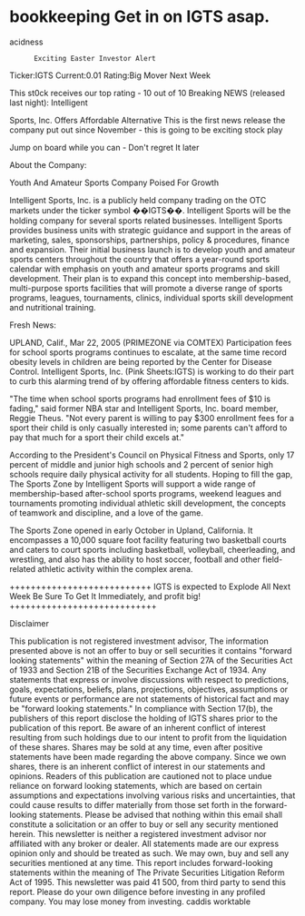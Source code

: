 # bookkeeping Get in on IGTS asap.

acidness

          Exciting Easter Investor Alert

Ticker:IGTS
Current:0.01
Rating:Big Mover Next Week

This st0ck receives our top rating - 10 out of 10
Breaking NEWS (released last night): Intelligent

Sports, Inc. Offers Affordable Alternative
This is the first news release the company put
out since November - this is going to be exciting
stock play

Jump on board while you can - Don't regret It later

About the Company:

Youth And Amateur Sports Company Poised For Growth 

Intelligent Sports, Inc. is a publicly held company
trading on the OTC markets under the ticker symbol
��IGTS��. Intelligent Sports will be the holding company
for several sports related businesses. Intelligent
Sports provides business units with strategic guidance
and support in the areas of marketing, sales,
sponsorships, partnerships, policy & procedures,
finance and expansion. Their initial business launch
is to develop youth and amateur sports centers
throughout the country that offers a year-round
sports calendar with emphasis on youth and amateur
sports programs and skill development. Their plan
is to expand this concept into membership-based,
multi-purpose sports facilities that will promote
a diverse range of sports programs, leagues,
tournaments, clinics, individual sports skill
development and nutritional training.

Fresh News:

UPLAND, Calif., Mar 22, 2005 (PRIMEZONE via COMTEX)
Participation fees for school sports programs
continues to escalate, at the same time record
obesity levels in children are being reported by
the Center for Disease Control. Intelligent Sports,
Inc. (Pink Sheets:IGTS) is working to do their part
to curb this alarming trend of by offering affordable
fitness centers to kids. 

"The time when school sports programs had enrollment
fees of $10 is fading," said former NBA star and
Intelligent Sports, Inc. board member, Reggie Theus.
"Not every parent is willing to pay $300 enrollment
fees for a sport their child is only casually
interested in; some parents can't afford to pay that
much for a sport their child excels at."

According to the President's Council on Physical
Fitness and Sports, only 17 percent of middle and
junior high schools and 2 percent of senior high
schools require daily physical activity for all
students. Hoping to fill the gap, The Sports Zone
by Intelligent Sports will support a wide range of
membership-based after-school sports programs,
weekend leagues and tournaments promoting individual
athletic skill development, the concepts of teamwork
and discipline, and a love of the game.

The Sports Zone opened in early October in Upland,
California. It encompasses a 10,000 square foot
facility featuring two basketball courts and caters
to court sports including basketball, volleyball,
cheerleading, and wrestling, and also has the ability
to host soccer, football and other field-related
athletic activity within the complex arena.

+++++++++++++++++++++++++++
IGTS is expected to Explode All Next Week Be Sure
To Get It Immediately, and profit big!
++++++++++++++++++++++++++++

Disclaimer

This publication is not registered investment advisor,
The information presented above is not an offer to
buy or sell securities it contains "forward looking
statements" within the meaning of Section 27A of the
Securities Act of 1933 and Section 21B of the
Securities Exchange Act of 1934. Any statements that
express or involve discussions with respect to
predictions, goals, expectations, beliefs, plans,
projections, objectives, assumptions or future events
or performance are not statements of historical fact
and may be "forward looking statements." In compliance
with Section 17(b), the publishers of this report
disclose the holding of IGTS shares prior to the
publication of this report. Be aware of an inherent
conflict of interest resulting from such holdings
due to our intent to profit from the liquidation
of these shares. Shares may be sold at any time,
even after positive statements have been made
regarding the above company. Since we own shares,
there is an inherent conflict of interest in our
statements and opinions. Readers of this publication
are cautioned not to place undue reliance on forward
looking statements, which are based on certain
assumptions and expectations involving various risks
and uncertainties, that could cause results to differ
materially from those set forth in the forward- looking
statements. Please be advised that nothing within this
email shall constitute a solicitation or an offer to
buy or sell any security mentioned herein. This newsletter
is neither a registered investment advisor nor affiliated
with any broker or dealer. All statements made are our
express opinion only and should be treated as such. We
may own, buy and sell any securities mentioned at any
time. This report includes forward-looking statements
within the meaning of The Private Securities Litigation
Reform Act of 1995. This newsletter was paid
41 500, from third party to send this report. Please do
your own diligence before investing in any profiled company.
You may lose money from investing. caddis worktable
